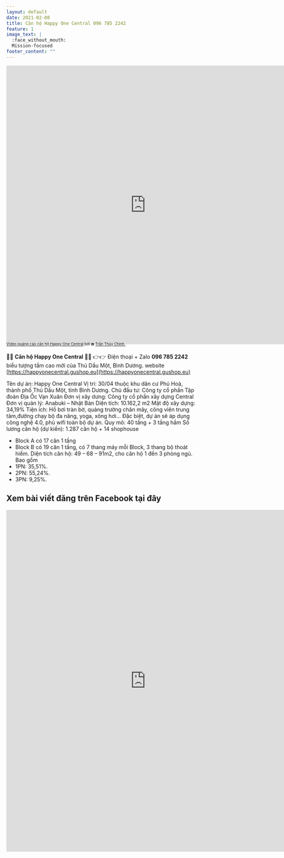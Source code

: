 ```yaml
---
layout: default
date: 2021-02-08
title: Căn hộ Happy One Central 096 785 2242
feature: 1
image_text: |
  :face_without_mouth:
  Mission-focused
footer_content: ""
---
```


<iframe src="https://www.facebook.com/plugins/video.php?href=https%3A%2F%2Fwww.facebook.com%2Fcytimy%2Fvideos%2F442204913597719%2F&width=734&show_text=false&height=734&appId" width="734" height="734" style="border:none;overflow:hidden" scrolling="no" frameborder="0" allowfullscreen="true" allow="autoplay; clipboard-write; encrypted-media; picture-in-picture; web-share" allowFullScreen="true"></iframe>

<div style="margin-top: -.7em; font-size: .7em;">
<a href="https://www.facebook.com/cytimy/videos/442204913597719/">Video quảng cáo căn hộ Happy One Central</a> bởi ☎️ <a href="tel:0967852242">Trần Thùy Chinh.</a>
</div>

💛💛 **Căn hộ Happy One Central**  💛💛
👉👉 Điện thoại + Zalo **096 785 2242**
biểu tượng tầm cao mới của Thủ Dầu Một, Bình Dương.
website [https://happyonecentral.gushop.eu](https://happyonecentral.gushop.eu)

Tên dự án: Happy One Central
Vị trí: 30/04 thuộc khu dân cư Phú Hoà, thành phố Thủ Dầu Một, tỉnh Bình Dương.
Chủ đầu tư: Công ty cổ phần Tập đoàn Địa Ốc Vạn Xuân
Đơn vị xây dưng: Công ty cổ phần xây dựng Central
Đơn vị quản lý: Anabuki – Nhật Bản
Diện tích: 10.162,2 m2
Mật độ xây dựng: 34,19%
Tiện ích: Hồ bơi tràn bờ, quảng trường chân mây, công viên trung tâm,đường chạy bộ đa năng, yoga, xông hơi... Đặc biệt, dự án sẽ áp dụng công nghệ 4.0, phủ wifi toàn bộ dự án.
Quy mô: 40 tầng + 3 tầng hầm
Số lương căn hộ (dự kiến): 1.287 căn hộ + 14 shophouse
+ Block A có 17 căn 1 tầng
+ Block B có 19 căn 1 tầng, có 7 thang máy mỗi Block, 3 thang bộ thoát hiểm.
Diện tích căn hộ: 49 – 68 – 91m2, cho căn hộ 1 đến 3 phòng ngủ. Bao gồm
+ 1PN: 35,51%.
+ 2PN: 55,24%.
+ 3PN: 9,25%.

## Xem bài viết đăng trên Facebook tại đây

<iframe src="https://www.facebook.com/plugins/video.php?href=https%3A%2F%2Fwww.facebook.com%2Fcytimy%2Fvideos%2F156749919466929%2F&width=734&show_text=true&height=900&appId" width="734" height="900" style="border:none;overflow:hidden" scrolling="no" frameborder="0" allowfullscreen="true" allow="autoplay; clipboard-write; encrypted-media; picture-in-picture; web-share" allowFullScreen="true"></iframe>

